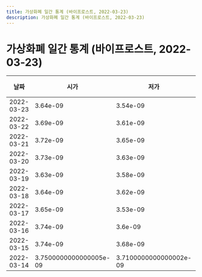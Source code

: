 ```yaml
---
title: 가상화폐 일간 통계 (바이프로스트, 2022-03-23)
description: 가상화폐 일간 통계 (바이프로스트, 2022-03-23)
---
```



가상화폐 일간 통계 (바이프로스트, 2022-03-23)
===

|날짜|시가|저가|고가|종가|비고|
|--|--|--|--|--|--|
|2022-03-23|3.64e-09|3.54e-09|4.03e-09|3.79e-09|    |
|2022-03-22|3.69e-09|3.61e-09|3.77e-09|3.64e-09|    |
|2022-03-21|3.72e-09|3.65e-09|3.7500000000000005e-09|3.69e-09|    |
|2022-03-20|3.73e-09|3.63e-09|3.7500000000000005e-09|3.73e-09|    |
|2022-03-19|3.63e-09|3.58e-09|3.78e-09|3.73e-09|    |
|2022-03-18|3.64e-09|3.62e-09|3.79e-09|3.63e-09|    |
|2022-03-17|3.65e-09|3.53e-09|3.73e-09|3.65e-09|    |
|2022-03-16|3.74e-09|3.6e-09|3.76e-09|3.65e-09|    |
|2022-03-15|3.74e-09|3.68e-09|3.8e-09|3.7e-09|    |
|2022-03-14|3.7500000000000005e-09|3.7100000000000002e-09|3.8900000000000004e-09|3.73e-09|    |
